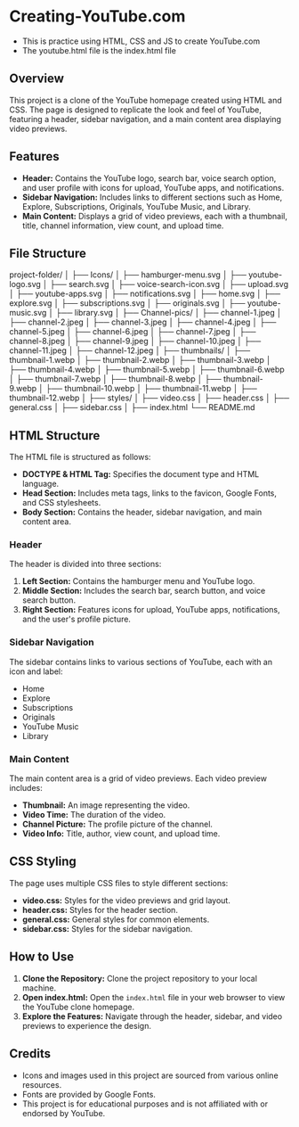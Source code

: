 # Creating-YouTube.com
- This is practice using HTML, CSS and JS to create YouTube.com
- The youtube.html file is the index.html file

## Overview

This project is a clone of the YouTube homepage created using HTML and CSS. The page is designed to replicate the look and feel of YouTube, featuring a header, sidebar navigation, and a main content area displaying video previews.

## Features

- **Header:** Contains the YouTube logo, search bar, voice search option, and user profile with icons for upload, YouTube apps, and notifications.
- **Sidebar Navigation:** Includes links to different sections such as Home, Explore, Subscriptions, Originals, YouTube Music, and Library.
- **Main Content:** Displays a grid of video previews, each with a thumbnail, title, channel information, view count, and upload time.

## File Structure
project-folder/
│
├── Icons/
│ ├── hamburger-menu.svg
│ ├── youtube-logo.svg
│ ├── search.svg
│ ├── voice-search-icon.svg
│ ├── upload.svg
│ ├── youtube-apps.svg
│ ├── notifications.svg
│ ├── home.svg
│ ├── explore.svg
│ ├── subscriptions.svg
│ ├── originals.svg
│ ├── youtube-music.svg
│ ├── library.svg
│
├── Channel-pics/
│ ├── channel-1.jpeg
│ ├── channel-2.jpeg
│ ├── channel-3.jpeg
│ ├── channel-4.jpeg
│ ├── channel-5.jpeg
│ ├── channel-6.jpeg
│ ├── channel-7.jpeg
│ ├── channel-8.jpeg
│ ├── channel-9.jpeg
│ ├── channel-10.jpeg
│ ├── channel-11.jpeg
│ ├── channel-12.jpeg
│
├── thumbnails/
│ ├── thumbnail-1.webp
│ ├── thumbnail-2.webp
│ ├── thumbnail-3.webp
│ ├── thumbnail-4.webp
│ ├── thumbnail-5.webp
│ ├── thumbnail-6.webp
│ ├── thumbnail-7.webp
│ ├── thumbnail-8.webp
│ ├── thumbnail-9.webp
│ ├── thumbnail-10.webp
│ ├── thumbnail-11.webp
│ ├── thumbnail-12.webp
│
├── styles/
│ ├── video.css
│ ├── header.css
│ ├── general.css
│ ├── sidebar.css
│
├── index.html
└── README.md


## HTML Structure

The HTML file is structured as follows:

- **DOCTYPE & HTML Tag:** Specifies the document type and HTML language.
- **Head Section:** Includes meta tags, links to the favicon, Google Fonts, and CSS stylesheets.
- **Body Section:** Contains the header, sidebar navigation, and main content area.

### Header

The header is divided into three sections:
1. **Left Section:** Contains the hamburger menu and YouTube logo.
2. **Middle Section:** Includes the search bar, search button, and voice search button.
3. **Right Section:** Features icons for upload, YouTube apps, notifications, and the user's profile picture.

### Sidebar Navigation

The sidebar contains links to various sections of YouTube, each with an icon and label:
- Home
- Explore
- Subscriptions
- Originals
- YouTube Music
- Library

### Main Content

The main content area is a grid of video previews. Each video preview includes:
- **Thumbnail:** An image representing the video.
- **Video Time:** The duration of the video.
- **Channel Picture:** The profile picture of the channel.
- **Video Info:** Title, author, view count, and upload time.

## CSS Styling

The page uses multiple CSS files to style different sections:
- **video.css:** Styles for the video previews and grid layout.
- **header.css:** Styles for the header section.
- **general.css:** General styles for common elements.
- **sidebar.css:** Styles for the sidebar navigation.

## How to Use

1. **Clone the Repository:** Clone the project repository to your local machine.
2. **Open index.html:** Open the `index.html` file in your web browser to view the YouTube clone homepage.
3. **Explore the Features:** Navigate through the header, sidebar, and video previews to experience the design.

## Credits

- Icons and images used in this project are sourced from various online resources.
- Fonts are provided by Google Fonts.
- This project is for educational purposes and is not affiliated with or endorsed by YouTube.

